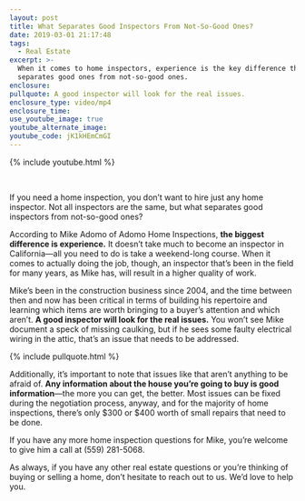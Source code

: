 ```yaml
---
layout: post
title: What Separates Good Inspectors From Not-So-Good Ones?
date: 2019-03-01 21:17:48
tags:
  - Real Estate
excerpt: >-
  When it comes to home inspectors, experience is the key difference that
  separates good ones from not-so-good ones.
enclosure:
pullquote: A good inspector will look for the real issues.
enclosure_type: video/mp4
enclosure_time:
use_youtube_image: true
youtube_alternate_image:
youtube_code: jK1kHEmCmGI
---
```


{% include youtube.html %}

&nbsp;

If you need a home inspection, you don’t want to hire just any home inspector. Not all inspectors are the same, but what separates good inspectors from not-so-good ones?

According to Mike Adomo of Adomo Home Inspections, **the biggest difference is experience.** It doesn’t take much to become an inspector in California—all you need to do is take a weekend-long course. When it comes to actually doing the job, though, an inspector that’s been in the field for many years, as Mike has, will result in a higher quality of work.

Mike’s been in the construction business since 2004, and the time between then and now has been critical in terms of building his repertoire and learning which items are worth bringing to a buyer’s attention and which aren’t. **A good inspector will look for the real issues.** You won’t see Mike document a speck of missing caulking, but if he sees some faulty electrical wiring in the attic, that’s an issue that needs to be addressed.

{% include pullquote.html %}

Additionally, it’s important to note that issues like that aren’t anything to be afraid of. **Any information about the house you’re going to buy is good information**—the more you can get, the better. Most issues can be fixed during the negotiation process, anyway, and for the majority of home inspections, there’s only $300 or $400 worth of small repairs that need to be done.

If you have any more home inspection questions for Mike, you’re welcome to give him a call at (559) 281-5068.

As always, if you have any other real estate questions or you’re thinking of buying or selling a home, don’t hesitate to reach out to us. We’d love to help you.

&nbsp;